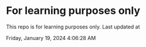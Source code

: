 # For learning purposes only
This repo is for learning purposes only.
Last updated at

Friday, January 19, 2024 4:06:28 AM

